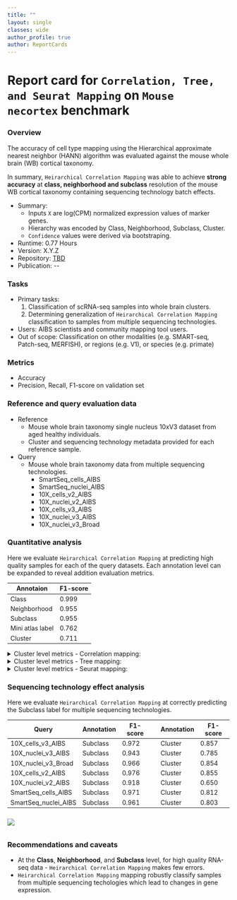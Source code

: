 ```yaml
---
title: ""
layout: single
classes: wide
author_profile: true
author: ReportCards
---
```


# Report card for `Correlation, Tree, and Seurat Mapping` on `Mouse necortex` benchmark

### Overview

The accuracy of cell type mapping using the Hierarchical approximate nearest neighbor (HANN) algorithm was evaluated against the mouse whole brain (WB) cortical taxonomy.

In summary, `Heirarchical Correlation Mapping` was able to achieve **strong accuracy** at **class, neighborhood and subclass** resolution of the mouse WB cortical taxonomy containing sequencing technology batch effects.

- Summary:
    - Inputs `X` are log(CPM) normalized expression values of marker genes.
    - Hierarchy was encoded by Class, Neighborhood, Subclass, Cluster.
    - `Confidence` values were derived via bootstraping.
 - Runtime: 0.77 Hours
 - Version: X.Y.Z
 - Repository: [TBD](TBD)
 - Publication: --

### Tasks
 - Primary tasks:
    1. Classification of scRNA-seq samples into whole brain clusters.
    2. Determining generalization of `Heirarchical Correlation Mapping` classification to samples from multiple sequencing technologies.
 - Users: AIBS scientists and community mapping tool users.
 - Out of scope: Classification on other modalities (e.g. SMART-seq, Patch-seq, MERFISH), or regions (e.g. V1), or species (e.g. primate)

### Metrics
 - Accuracy
 - Precision, Recall, F1-score on validation set

### Reference and query evaluation data
 - Reference
    - Mouse whole brain taxonomy single nucleus 10xV3 dataset from aged healthy individuals.
    - Cluster and sequencing technology metadata provided for each reference sample.
 - Query
    - Mouse whole brain taxonomy data from multiple sequencing technologies.
        - SmartSeq_cells_AIBS
        - SmartSeq_nuclei_AIBS
        - 10X_cells_v2_AIBS
        - 10X_nuclei_v2_AIBS
        - 10X_cells_v3_AIBS
        - 10X_nuclei_v3_AIBS
        - 10X_nuclei_v3_Broad

### Quantitative analysis

Here we evaluate `Heirarchical Correlation Mapping` at predicting high quality samples for each of the query datasets. Each annotation level can be expanded to reveal addition evaluation metrics.

Annotaion | F1-score
--- | ---
Class | 0.999
Neighborhood | 0.955
Subclass | 0.955
Mini atlas label | 0.762
Cluster | 0.711


<details>
<summary> Cluster level metrics - Correlation mapping: </summary>

1. Label-wise F1-score<br>
<img align='center' style="padding:10px 0px 10px 0px; border-radius: 0%" src="../../assets/biccn/mouse/mouse_corr_figure_3.png"/>

2. Confidence values for correctly and incorrectly assigned labels<br>
<img align='center' style="padding:10px 0px 10px 0px; border-radius: 0%" src="../../assets/biccn/mouse/mouse_corr_figure_4.png"/>

3. Label-wise recall<br>
<img align='center' style="padding:10px 0px 10px 0px; border-radius: 0%" src="../../assets/biccn/mouse/mouse_corr_figure_2.png"/>

4. Label-wise precision<br>
<img align='center' style="padding:10px 0px 10px 0px; border-radius: 0%" src="../../assets/biccn/mouse/mouse_corr_figure_1.png"/>

5. Confusion matrix (row-normalized)<br>
<img align='center' style="padding:10px 0px 10px 0px; border-radius: 0%" src="../../assets/biccn/mouse/mouse_corr_figure_5.png"/>

</details>


<details>
<summary> Cluster level metrics - Tree mapping: </summary>

1. Label-wise F1-score<br>
<img align='center' style="padding:10px 0px 10px 0px; border-radius: 0%" src="../../assets/biccn/mouse/mouse_tree_figure_3.png"/>

2. Confidence values for correctly and incorrectly assigned labels<br>
<img align='center' style="padding:10px 0px 10px 0px; border-radius: 0%" src="../../assets/biccn/mouse/mouse_tree_figure_4.png"/>

3. Label-wise recall<br>
<img align='center' style="padding:10px 0px 10px 0px; border-radius: 0%" src="../../assets/biccn/mouse/mouse_tree_figure_2.png"/>

4. Label-wise precision<br>
<img align='center' style="padding:10px 0px 10px 0px; border-radius: 0%" src="../../assets/biccn/mouse/mouse_tree_figure_1.png"/>

5. Confusion matrix (row-normalized)<br>
<img align='center' style="padding:10px 0px 10px 0px; border-radius: 0%" src="../../assets/biccn/mouse/mouse_tree_figure_5.png"/>

</details>

<details>
<summary> Cluster level metrics - Seurat mapping: </summary>

1. Label-wise F1-score<br>
<img align='center' style="padding:10px 0px 10px 0px; border-radius: 0%" src="../../assets/biccn/mouse/mouse_seurat_figure_3.png"/>

2. Confidence values for correctly and incorrectly assigned labels<br>
<img align='center' style="padding:10px 0px 10px 0px; border-radius: 0%" src="../../assets/biccn/mouse/mouse_seurat_figure_4.png"/>

3. Label-wise recall<br>
<img align='center' style="padding:10px 0px 10px 0px; border-radius: 0%" src="../../assets/biccn/mouse/mouse_seurat_figure_2.png"/>

4. Label-wise precision<br>
<img align='center' style="padding:10px 0px 10px 0px; border-radius: 0%" src="../../assets/biccn/mouse/mouse_seurat_figure_1.png"/>

5. Confusion matrix (row-normalized)<br>
<img align='center' style="padding:10px 0px 10px 0px; border-radius: 0%" src="../../assets/biccn/mouse/mouse_seurat_figure_5.png"/>

</details>

### Sequencing technology effect analysis

Here we evaluate `Heirarchical Correlation Mapping` at correctly predicting the Subclass label for multiple sequencing technologies.

Query | Annotation | F1-score | | Annotation | F1-score          
--- | --- | --- | --- | --- | ---                  
10X_cells_v3_AIBS | Subclass | 0.972 | | Cluster | 0.857     
10X_nuclei_v3_AIBS | Subclass | 0.943 | | Cluster | 0.785
10X_nuclei_v3_Broad | Subclass | 0.966 | | Cluster | 0.854
10X_cells_v2_AIBS | Subclass | 0.976 | | Cluster | 0.855
10X_nuclei_v2_AIBS | Subclass | 0.918 | | Cluster | 0.650
SmartSeq_cells_AIBS | Subclass | 0.971 | | Cluster | 0.812
SmartSeq_nuclei_AIBS | Subclass | 0.961 | | Cluster | 0.803

<img align='center' style="padding:10px 0px 10px 0px; border-radius: 0%" src="../assets/Mouse_WB/HANN/Ground_truth_subclass_HANN_WB_subclass_cond_conf_box.png"/>

### Recommendations and caveats
 - At the **Class**, **Neighborhood**, and **Subclass** level, for high quality RNA-seq data - `Heirarchical Correlation Mapping` makes few errors.
 - `Heirarchical Correlation Mapping` mapping robustly classify samples from multiple sequencing techologies which lead to changes in gene expression.
